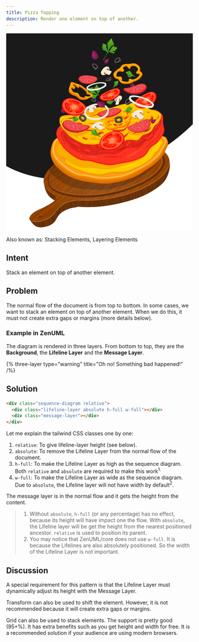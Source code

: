 ```yaml
---
title: Pizza Topping
description: Render one element on top of another. 
---
```


![img_1.png](../../images/pizza-topping.png)

Also known as: Stacking Elements, Layering Elements

## Intent
Stack an element on top of another element.

## Problem
The normal flow of the document is from top to bottom. In some cases, we want to stack an element 
on top of another element. When we do this, it must not create extra gaps or margins (more details below).

### Example in ZenUML

The diagram is rendered in three layers. From bottom to top, they are the **Background**, 
the **Lifeline Layer** and the **Message Layer**.

{% three-layer type="warning" title="Oh no! Something bad happened!" /%}

## Solution

```html
<div class="sequence-diagram relative">
  <div class="lifeline-layer absolute h-full w-full"></div>
  <div class="message-layer"></div>
</div>
```

Let me explain the tailwind CSS classes one by one:

1. `relative`: To give lifeline-layer height (see below).
2. `absolute`: To remove the Lifeline Layer from the normal flow of the document.
3. `h-full`: To make the Lifeline Layer as high as the sequence diagram. Both `relative` and `absolute` are required to make this work<sup>1</sub>.
4. `w-full`: To make the Lifeline Layer as wide as the sequence diagram. Due to `absolute`, the Lifeline layer will not have width by default<sup>2</sup>.

The message layer is in the normal flow and it gets the height from the content.

> 1. Without `absolute`, `h-full` (or any percentage) has no effect, because its height will have impact one the flow. With `absolute`, 
> the Lifeline layer will be get the height from the nearest positioned ancestor. `relative` is used to position its parent.
> 2. You may notice that ZenUML/core does not use `w-full`. It is because the Lifelines are also absolutely positioned. So the width
> of the Lifeline Layer is not important.

## Discussion

A special requirement for this pattern is that the Lifeline Layer must dynamically adjust its height
with the Message Layer.

Transform can also be used to shift the element. However, it is not recommended because it will create
extra gaps or margins.

Grid can also be used to stack elements. The support is pretty good (95+%). It has extra benefits such
as you get height and width for free. It is a recommended solution if your audience are using modern
browsers.
